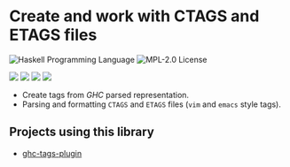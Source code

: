 Create and work with CTAGS and ETAGS files
==========================================
![Haskell Programming Language](https://img.shields.io/badge/language-Haskell-8D82AC.svg)
![MPL-2.0 License](http://img.shields.io/badge/license-MPL20-brightgreen.svg)

[![](https://github.com/coot/ghc-tags-plugin/workflows/Linux%20GHC-8.6.5/badge.svg)](https://github.com/coot/ghc-tags-plugin/actions)
[![](https://github.com/coot/ghc-tags-plugin/workflows/Linux%20GHC-8.8.3/badge.svg)](https://github.com/coot/ghc-tags-plugin/actions)
[![](https://github.com/coot/ghc-tags-plugin/workflows/Windows%20GHC-8.6.5/badge.svg)](https://github.com/coot/ghc-tags-plugin/actions)
[![](https://matrix.hackage.haskell.org/api/v2/packages/ghc-tags-core/badge)](https://matrix.hackage.haskell.org/#/package/ghc-tags-core)


* Create tags from *GHC* parsed representation.
* Parsing and formatting `CTAGS` and `ETAGS` files (`vim` and `emacs` style
  tags).

Projects using this library
---------------------------

* [ghc-tags-plugin](https://hackage.haskell.org/package/ghc-tags-plugin)
